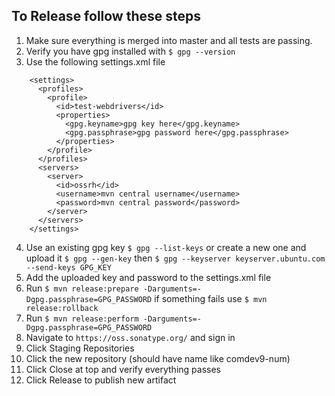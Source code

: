 ## To Release follow these steps

1. Make sure everything is merged into master and all tests are passing.
2. Verify you have gpg installed with ```$ gpg --version```
3. Use the following settings.xml file
```
    <settings>
      <profiles>
        <profile>
          <id>test-webdrivers</id>
          <properties>
            <gpg.keyname>gpg key here</gpg.keyname>
            <gpg.passphrase>gpg password here</gpg.passphrase>
          </properties>
        </profile>
      </profiles>
      <servers>
        <server>
          <id>ossrh</id>
          <username>mvn central username</username>
          <password>mvn central password</password>
        </server>
      </servers>
    </settings>
```
4. Use an existing gpg key ```$ gpg --list-keys``` or create a new one and upload it ```$ gpg --gen-key``` 
then ```$ gpg --keyserver keyserver.ubuntu.com --send-keys GPG_KEY``` 
5. Add the uploaded key and password to the settings.xml file
6. Run ```$ mvn release:prepare -Darguments=-Dgpg.passphrase=GPG_PASSWORD``` if something fails use ```$ mvn release:rollback```
7. Run ```$ mvn release:perform -Darguments=-Dgpg.passphrase=GPG_PASSWORD```
8. Navigate to ```https://oss.sonatype.org/``` and sign in
9. Click Staging Repositories
10. Click the new repository (should have name like comdev9-num)
11. Click Close at top and verify everything passes
12. Click Release to publish new artifact
